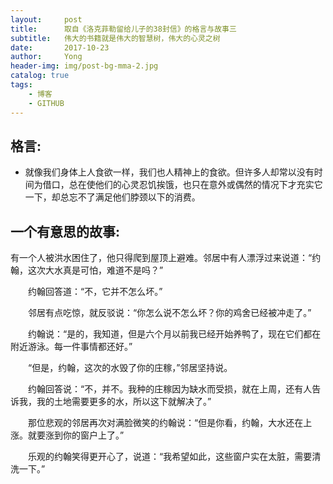 ```yaml
---
layout:     post
title:      取自《洛克菲勒留给儿子的38封信》的格言与故事三
subtitle:   伟大的书籍就是伟大的智慧树，伟大的心灵之树
date:       2017-10-23
author:     Yong
header-img: img/post-bg-mma-2.jpg
catalog: true
tags:
    - 博客
    - GITHUB
---
```

## 格言:
- 就像我们身体上人食欲一样，我们也人精神上的食欲。但许多人却常以没有时间为借口，总在使他们的心灵忍饥挨饿，也只在意外或偶然的情况下才充实它一下，却总忘不了满足他们脖颈以下的消费。


## 一个有意思的故事:
有一个人被洪水困住了，他只得爬到屋顶上避难。邻居中有人漂浮过来说道：“约翰，这次大水真是可怕，难道不是吗？”

　　约翰回答道：“不，它并不怎么坏。”

　　邻居有点吃惊，就反驳说：“你怎么说不怎么坏？你的鸡舍已经被冲走了。”

　　约翰说：“是的，我知道，但是六个月以前我已经开始养鸭了，现在它们都在附近游泳。每一件事情都还好。”

　　“但是，约翰，这次的水毁了你的庄稼，”邻居坚持说。

　　约翰回答说：“不，并不。我种的庄稼因为缺水而受损，就在上周，还有人告诉我，我的土地需要更多的水，所以这下就解决了。”

　　那位悲观的邻居再次对满脸微笑的约翰说：“但是你看，约翰，大水还在上涨。就要涨到你的窗户上了。”

　　乐观的约翰笑得更开心了，说道：“我希望如此，这些窗户实在太脏，需要清洗一下。”
